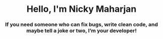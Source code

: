 <h1 align="center">Hello, I'm Nicky Maharjan</h1>
<h3 align="center">If you need someone who can fix bugs, write clean code, and maybe tell a joke or two, I’m your developer!</h3>



